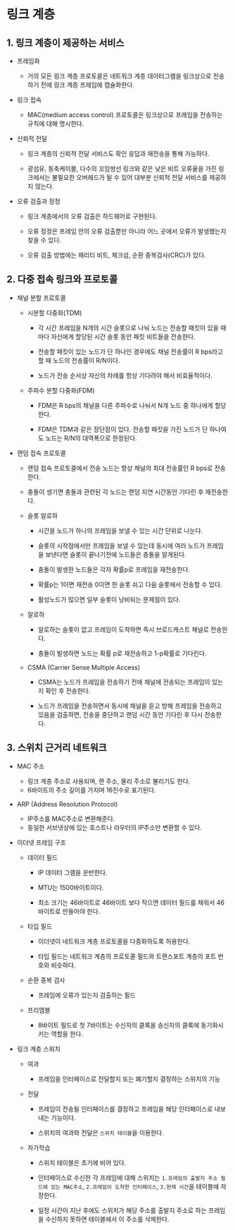 # 링크 계층
## 1. 링크 계층이 제공하는 서비스
- 프레임화

	- 거의 모든 링크 계층 프로토콜은 네트워크 계층 데이터그램을 링크상으로 전송하기 전에 링크 계층 프레임에 캡슐화한다.
- 링크 접속
	- MAC(medium access control) 프로토콜은 링크상으로 프레임을 전송하는 규칙에 대해 명시한다.
- 신뢰적 전달
	-  링크 계층의 신뢰적 전달 서비스도 확인 응답과 재전송을 통해 가능하다.

	- 광섬유, 동축케이블, 다수의 꼬임쌍선 링크와 같은 낮은 비트 오류율을 가진 링크에서는 불필요한 오버헤드가 될 수 있어 대부분 신뢰적 전달 서비스를 제공하지 않는다.
- 오류 검출과 정정

	- 링크 계층에서의 오류 검출은 하드웨어로 구현된다.

	- 오류 정정은 프레임 안의 오류 검출뿐만 아니라 어느 곳에서 오류가 발생했는지 찾을 수 있다.
	- 오류 검출 방법에는 패리티 비트, 체크섬, 순환 중복검사(CRC)가 있다.

## 2. 다중 접속 링크와 프로토콜
- 채널 분할 프로토콜
	- 시분할 다중화(TDM)

		- 각 시간 프레임을 N개의 시간 슬롯으로 나눠 노드는 전송할 패킷이 있을 때마다 자신에게 할당된 시간 슬롯 동안 패킷 비트들을 전송한다.

		- 전송할 패킷이 있는 노드가 단 하나인 경우에도 채널 전송률이 R bps라고 할 때 노드의 전송률이 R/N이다. 
		- 노드가 전송 순서상 자신의 차례를 항상 기다려야 해서 비효율적이다.
	- 주파수 분할 다중화(FDM)
		- FDM은 R bps의 채널을 다른 주파수로 나눠서 N개 노드 중 하나에게 할당한다.

		- FDM은 TDM과 같은 장단점이 있다. 전송할 패킷을 가진 노드가 단 하나여도 노드는 R/N의 대역폭으로 한정된다.

- 랜덤 접속 프로토콜
	- 랜덤 접속 프로토콜에서 전송 노드는 항상 채널의 최대 전송률인 R bps로 전송한다.

	- 충돌이 생기면 충돌과 관련된 각 노드는 랜덤 지연 시간동안 기다린 후 재전송한다.
	- 슬롯 알로하 
		- 시간을 노드가 하나의 프레임을 보낼 수 있는 시간 단위로 나눈다.
		- 슬롯의 시작점에서만 프레임을 보낼 수 있는데 동시에 여러 노드가 프레임을 보낸다면 슬롯이 끝나기전에 노드들은 충돌을 알게된다.

		- 충돌이 발생한 노드들은 각자 확률p로 프레임을 재전송한다.
		- 확률p는 1이면 재전송 0이면 한 슬롯 쉬고 다음 슬롯에서 전송할 수 있다.
		- 활성노드가 많으면 일부 슬롯이 낭비되는 문제점이 있다.
	- 알로하
		- 알로하는 슬롯이 없고 프레임이 도착하면 즉시 브로드캐스트 채널로 전송한다.

		- 충돌이 발생하면 노드는 확률 p로 재전송하고 1-p확률로 기다린다.
	- CSMA (Carrier Sense Multiple Access)
		-  CSMA는 노드가 프레임을 전송하기 전에 채널에 전송되는 프레임이 있는지 확인 후 전송한다.

		- 노드가 프레임을 전송하면서 동시에 채널을 듣고 방해 프레임을 전송하고 있음을 검출하면, 전송을 중단하고 랜덤 시간 동안 기다린 후 다시 전송한다.

## 3. 스위치 근거리 네트워크
- MAC 주소
	-  링크 계층 주소로 사용되며, 랜 주소, 물리 주소로 불리기도 한다.
	- 6바이트의 주소 길이를 가지며 16진수로 표기된다.
- ARP (Address Resolution Protocol)
	- IP주소를 MAC주소로 변환해준다.
	- 동일한 서브넷상에 있는 호스트나 라우터의 IP주소만 변환할 수 있다.
 

- 이더넷 프레임 구조
	- 데이터 필드 

		- IP 데이터 그램을 운반한다.

		- MTU는 1500바이트이다.
		- 최소 크기는 46바이트로 46바이트 보다 작으면 데이터 필드를 채워서 46바이트로 만들어야 한다.
	- 타입 필드
		- 이더넷이 네트워크 계층 프로토콜을 다중화하도록 허용한다.

		- 타입 필드는 네트워크 계층의 프로토콜 필드와 트랜스포트 계층의 포트 번호와 비슷하다.
	- 순환 중복 검사
		- 프레임에 오류가 있는지 검출하는 필드
	- 프리앰블
		- 8바이트 필드로 첫 7바이트는 수신자의 클록을 송신자의 클록에 동기화시키는 역할을 한다.
- 링크 계층 스위치
	- 여과
		- 프레임을 인터페이스로 전달할지 또는 폐기할지 결정하는 스위치의 기능
	- 전달
		- 프레임이 전송될 인터페이스를 결정하고 프레임을 해당 인터페이스로 내보내는 기능이다.

		- 스위치의 여과와 전달은 `스위치 테이블`을 이용한다.

	-	자가학습
		-	스위치 테이블은 초기에 비어 있다.

		-	인터페이스로 수신한 각 프레임에 대해 스위치는 `1.프레임의 출발지 주소 필드에 있는 MAC주소`, `2.프레임이 도착한 인터페이스`, `3.현재 시간`을 테이블에 저장한다.
		-	일정 시간이 지난 후에도 스위치가 해당 주소를 출발지 주소로 하는 프레임을 수신하지 못하면 테이블에서 이 주소를 삭제한다.

